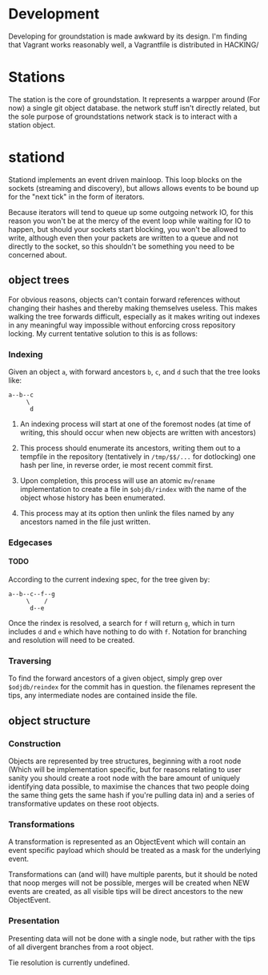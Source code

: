 Development
===========

Developing for groundstation is made awkward by its design. I'm finding that
Vagrant works reasonably well, a Vagrantfile is distributed in HACKING/

Stations
========

The station is the core of groundstation. It represents a warpper around (For
now) a single git object database. the network stuff isn't directly related,
but the sole purpose of groundstations network stack is to interact with a
station object.

stationd
========

Stationd implements an event driven mainloop. This loop blocks on the sockets
(streaming and discovery), but allows allows events to be bound up for the
"next tick" in the form of iterators.

Because iterators will tend to queue up some outgoing network IO, for this
reason you won't be at the mercy of the event loop while waiting for IO to
happen, but should your sockets start blocking, you won't be allowed to write,
although even then your packets are written to a queue and not directly to the
socket, so this shouldn't be something you need to be concerned about.

object trees
------------

For obvious reasons, objects can't contain forward references without changing
their hashes and thereby making themselves useless. This makes walking the tree
forwards difficult, especially as it makes writing out indexes in any
meaningful way impossible without enforcing cross repository locking. My
current tentative solution to this is as follows:

### Indexing

Given an object `a`, with forward ancestors `b`, `c`, and `d` such that the
tree looks like:

```
a--b--c
     \
      d
```

1. An indexing process will start at one of the foremost nodes (at time of
writing, this should occur when new objects are written with ancestors)

2. This process should enumerate its ancestors, writing them out to a tempfile
in the repository (tentatively in `/tmp/$$/...` for dotlocking) one hash per
line, in reverse order, ie most recent commit first.

3. Upon completion, this process will use an atomic `mv`/`rename`
implementation to create a file in `$objdb/rindex` with the name of the object
whose history has been enumerated.

4. This process may at its option then unlink the files named by any ancestors
named in the file just written.

### Edgecases

#### TODO

According to the current indexing spec, for the tree given by:

```
a--b--c--f--g
     \    /
      d--e
```

Once the rindex is resolved, a search for `f` will return `g`, which in turn
includes `d` and `e` which have nothing to do with `f`. Notation for branching
and resolution will need to be created.

### Traversing

To find the forward ancestors of a given object, simply grep over
`$odjdb/reindex` for the commit has in question. the filenames represent the
tips, any intermediate nodes are contained inside the file.

object structure
----------------

### Construction

Objects are represented by tree structures, beginning with a root node (Which
will be implementation specific, but for reasons relating to user sanity you
should create a root node with the bare amount of uniquely identifying data
possible, to maximise the chances that two people doing the same thing gets the
same hash if you're pulling data in) and a series of transformative updates on
these root objects.

### Transformations

A transformation is represented as an ObjectEvent which will contain an event
specific payload which should be treated as a mask for the underlying event.

Transformations can (and will) have multiple parents, but it should be noted
that noop merges will not be possible, merges will be created when NEW events
are created, as all visible tips will be direct ancestors to the new
ObjectEvent.

### Presentation

Presenting data will not be done with a single node, but rather with the tips
of all divergent branches from a root object.

Tie resolution is currently undefined.
